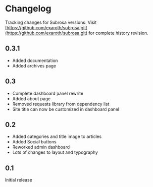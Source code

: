 # Changelog

Tracking changes for Subrosa versions. Visit [https://github.com/exaroth/subrosa.git](https://github.com/exaroth/subrosa.git) for complete history revision.

## 0.3.1 

* Added documentation
* Added archives page

## 0.3

* Complete dashboard panel rewrite
* Added about page
* Removed requests library from dependency list
* Site title can now be customized in dashboard panel

## 0.2

* Added categories and title image  to articles
* Added Social buttons
* Reworked admin dashboard
* Lots of changes to layout and typography


## 0.1

Initial release
